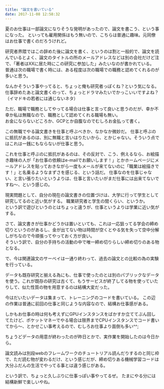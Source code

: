 ```yaml
---
title: "論文を書いている"
date: 2017-11-08 12:58:32
---
```


夏のお仕事は一部論文になりそうな発明があったので、論文を書こう、という事になった。
といっても雇用関係はもう無いので、こちらは普通に趣味。元同僚はお仕事で書くのだろうけれど。

研究者界隈ではこの辞めた後に論文を書く、というのは割と一般的で、論文を読んでいるとよく、論文のタイトルの所のメールアドレスなどは別の会社だけど注で、「著者はXXに居た時にこの研究に参加した」みたいなのが書かれている。  
普通は次の職場で書く時には、ある程度は次の職場での職務と認めてくれるのが多いと思う。

なんかそういう事やってると、ちょっと俺も研究者っぽくね？という気になる。仕事辞めたあと論文書くのって、ちょっとドラマみたいでかっこいいですよね？（イマドキの若者には通じないネタ）

ただ、職場で職務としてやってる場合は仕事と言って良いと思うのだが、幸か不幸か私は無職なので、職務として認めてくれる職場も無い。  
お金にならないどころか、GCPとか自腹なのでむしろお金払って書く。

この無職でやる論文書きを仕事と呼ぶべきか、なかなか微妙だ。
仕事と呼ぶのに抵抗があるのは、別に無職と言いはりたいから、とかじゃない。そういう点ではこれは一銭にもならないが仕事と思う。

これを仕事と呼ぶのに抵抗があるのは、その反対で、こう、例えるなら、お絵描き趣味の人が「お仕事の依頼はe-mailでお願いします！」とかホームページにメールアドレスを貼っておきながら一度もメールが来てないのに「職業は絵描きです！」と名乗るようなまずさを感じる、という話だ。
仕事なのを仕事じゃない、と言い張りたいというよりは、仕事と言いたいがまだ仕事には出来てないですね〜、という感じの。

現実問題として、自分の現在の論文書きの位置づけは、大学に行って学生として研究してるのと近い気がする。
職業研究者と学生の間くらい、というか。  
という訳で遊びというのとはちょっと違うが、仕事というよりは学業に近い気がする。

さて、論文書きが仕事かどうかは置いといても、これは一応狙ってる学会の締め切りというのがあるし、金が出てない物は時間が空くとやる気を失って空中分解しがちなので今頑張ってやっておく方が良い。  
そういう訳で、自分の手持ちの活動の中で唯一締め切りらしい締め切りのある物となる。

で、今は関連論文のサーベイは一通り終わって、過去の論文との比較の為の実験を行っている。

データも既存研究と揃える為にも、仕事で使ったのとは別のパブリックなデータを使う。これが既存の研究は古くて、もうサービスが終了してる物を使っていたりして、似た性質の物を用意するのは結構大変だった。

今はだいたいデータは集まって、トレーニングのコードを書いている。
この辺の作業は普通に前回の仕事と同じような内容なので、結構お仕事感がある。

しかもお仕事の時は何も考えずにGPUインスタンスをばかすか立ててぶん回してたけど、ポケットマネーでやる場合は限界までCPUインスタンスでコード書いてから〜、とかせこい事考えるので、むしろお仕事より面倒も多い^^;

ちょうどデータの用意が終わったのが昨日とかで、実作業を開始したのは今日から。

論文読みは別段webのフレームワークのチュートリアル読んだりするのと同じ枠で、ただ読む物が変わるだけ、という感じだが、締め切りある機械学習コードは大分ふだんの生活でやってる事とは違う感じがある。

という訳で、ちょっと久しぶりに仕事っぽい事やってるぜ。
たまにやる分には結構新鮮で楽しいやね。
